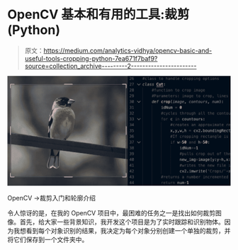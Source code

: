 # OpenCV 基本和有用的工具:裁剪(Python)

> 原文：<https://medium.com/analytics-vidhya/opencv-basic-and-useful-tools-cropping-python-7ea671f7baf9?source=collection_archive---------2----------------------->

![](img/1af26c4f6bba8f149c770481c25dba66.png)

OpenCV →裁剪入门和轮廓介绍

令人惊讶的是，在我的 OpenCV 项目中，最困难的任务之一是找出如何裁剪图像。首先，给大家一些背景知识，我开发这个项目是为了实时跟踪和识别物体。因为我想看到每个对象识别的结果，我决定为每个对象分别创建一个单独的裁剪，并将它们保存到一个文件夹中。
